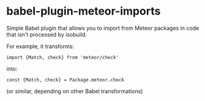 # babel-plugin-meteor-imports

Simple Babel plugin that allows you to import from Meteor packages in code that isn't processed by isobuild.

For example, it transforms:
```es6
import {Match, check} from 'meteor/check'
```
into:
```es6
const {Match, check} = Package.meteor.check
```
(or similar, depending on other Babel transformations)
